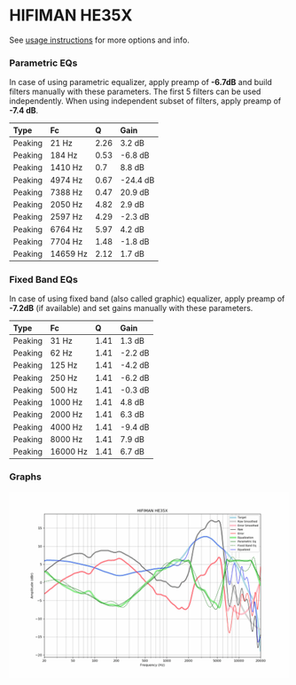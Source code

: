 # HIFIMAN HE35X
See [usage instructions](https://github.com/jaakkopasanen/AutoEq#usage) for more options and info.

### Parametric EQs
In case of using parametric equalizer, apply preamp of **-6.7dB** and build filters manually
with these parameters. The first 5 filters can be used independently.
When using independent subset of filters, apply preamp of **-7.4 dB**.

| Type    | Fc       |    Q | Gain     |
|:--------|:---------|:-----|:---------|
| Peaking | 21 Hz    | 2.26 | 3.2 dB   |
| Peaking | 184 Hz   | 0.53 | -6.8 dB  |
| Peaking | 1410 Hz  | 0.7  | 8.8 dB   |
| Peaking | 4974 Hz  | 0.67 | -24.4 dB |
| Peaking | 7388 Hz  | 0.47 | 20.9 dB  |
| Peaking | 2050 Hz  | 4.82 | 2.9 dB   |
| Peaking | 2597 Hz  | 4.29 | -2.3 dB  |
| Peaking | 6764 Hz  | 5.97 | 4.2 dB   |
| Peaking | 7704 Hz  | 1.48 | -1.8 dB  |
| Peaking | 14659 Hz | 2.12 | 1.7 dB   |

### Fixed Band EQs
In case of using fixed band (also called graphic) equalizer, apply preamp of **-7.2dB**
(if available) and set gains manually with these parameters.

| Type    | Fc       |    Q | Gain    |
|:--------|:---------|:-----|:--------|
| Peaking | 31 Hz    | 1.41 | 1.3 dB  |
| Peaking | 62 Hz    | 1.41 | -2.2 dB |
| Peaking | 125 Hz   | 1.41 | -4.2 dB |
| Peaking | 250 Hz   | 1.41 | -6.2 dB |
| Peaking | 500 Hz   | 1.41 | -0.3 dB |
| Peaking | 1000 Hz  | 1.41 | 4.8 dB  |
| Peaking | 2000 Hz  | 1.41 | 6.3 dB  |
| Peaking | 4000 Hz  | 1.41 | -9.4 dB |
| Peaking | 8000 Hz  | 1.41 | 7.9 dB  |
| Peaking | 16000 Hz | 1.41 | 6.7 dB  |

### Graphs
![](./HIFIMAN%20HE35X.png)